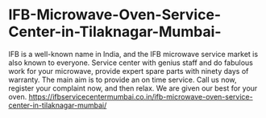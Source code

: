 # IFB-Microwave-Oven-Service-Center-in-Tilaknagar-Mumbai-
 IFB is a well-known name in India, and the IFB microwave service market is also known to everyone.  Service center with genius staff and do fabulous work for your microwave, provide expert spare parts with ninety days of warranty. The main aim is to provide an on time service. Call us now, register your complaint now, and then relax. We are given our best for your oven.   https://ifbservicecentermumbai.co.in/ifb-microwave-oven-service-center-in-tilaknagar-mumbai/
